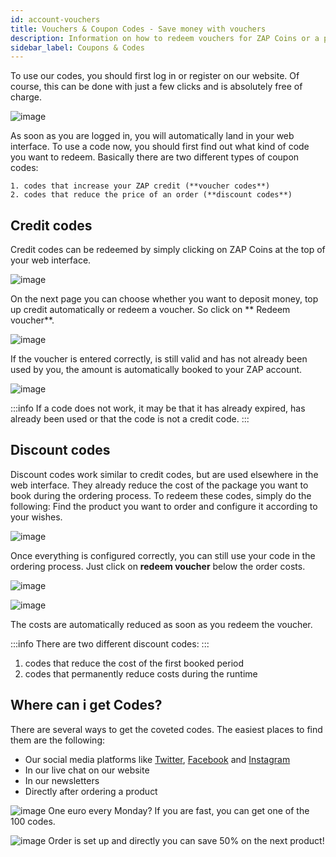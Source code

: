 ```yaml
---
id: account-vouchers
title: Vouchers & Coupon Codes - Save money with vouchers
description: Information on how to redeem vouchers for ZAP Coins or a price reduction for servers - ZAP-Hosting.com Documentation
sidebar_label: Coupons & Codes
---
```



To use our codes, you should first log in or register on our website. Of course, this can be done with just a few clicks and is absolutely free of charge.

![image](https://user-images.githubusercontent.com/13604413/159170445-9997a825-12c1-4088-8dbc-519873b71698.png)

As soon as you are logged in, you will automatically land in your web interface. To use a code now, you should first find out what kind of code you want to redeem. Basically there are two different types of coupon codes:

    1. codes that increase your ZAP credit (**voucher codes**)
    2. codes that reduce the price of an order (**discount codes**)

## Credit codes

Credit codes can be redeemed by simply clicking on ZAP Coins at the top of your web interface.

![image](https://user-images.githubusercontent.com/13604413/159170516-31af4910-d219-4170-b6b7-d386e599e1a7.png)

On the next page you can choose whether you want to deposit money, top up credit automatically or redeem a voucher. So click on ** Redeem voucher**.

![image](https://user-images.githubusercontent.com/13604413/159170456-84817a3a-6299-40cc-be39-6b424f7f38a7.png)

If the voucher is entered correctly, is still valid and has not already been used by you, the amount is automatically booked to your ZAP account. 

![image](https://user-images.githubusercontent.com/13604413/159170458-9f7754eb-67e5-40fe-ae59-cdf5ac1068e0.png)

:::info
If a code does not work, it may be that it has already expired, has already been used or that the code is not a credit code.
:::

## Discount codes

Discount codes work similar to credit codes, but are used elsewhere in the web interface. They already reduce the cost of the package you want to book during the ordering process. To redeem these codes, simply do the following:
Find the product you want to order and configure it according to your wishes.

![image](https://user-images.githubusercontent.com/13604413/159170461-c0c4398e-c875-413f-9536-e2c5378b590b.png)

Once everything is configured correctly, you can still use your code in the ordering process. Just click on **redeem voucher** below the order costs.

![image](https://user-images.githubusercontent.com/13604413/159170463-ee0a095b-b49c-4caf-835c-a45a4e08d8c5.png)

![image](https://user-images.githubusercontent.com/13604413/159170464-40afb279-40dd-4647-826a-37bf2d399c4b.png)

The costs are automatically reduced as soon as you redeem the voucher. 

:::info
There are two different discount codes: 
:::
1. codes that reduce the cost of the first booked period
2. codes that permanently reduce costs during the runtime

## Where can i get Codes?

There are several ways to get the coveted codes. The easiest places to find them are the following:

- Our social media platforms like [Twitter](https://twitter.com/zaphosting), [Facebook](https://www.facebook.com/zaphosting/) and [Instagram](https://www.instagram.com/zaphosting/)
- In our live chat on our website
- In our newsletters
- Directly after ordering a product

![image](https://user-images.githubusercontent.com/13604413/159170469-8eb09a32-ccd4-4b7e-ae98-ec8d3e250a02.png)
One euro every Monday? If you are fast, you can get one of the 100 codes.

![image](https://user-images.githubusercontent.com/13604413/159170472-5e8829f7-f008-49ce-936e-d833dc05636a.png)
Order is set up and directly you can save 50% on the next product!
